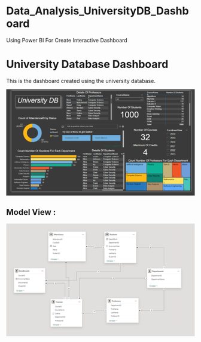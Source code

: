 # Data_Analysis_UniversityDB_Dashboard
Using Power BI For Create Interactive Dashboard 


# University Database Dashboard

This is the dashboard created using the university database.

![UniversityDB_Dashboard.png](https://github.com/Sameh20200218AI/Data_Analysis_UniversityDB_Dashboard/blob/main/UniversityDB_Dashboard.png)

## Model View : 
![UniversityDB_Model_Views.png](https://github.com/Sameh20200218AI/Data_Analysis_UniversityDB_Dashboard/blob/main/UniversityDB_Model_Views.png)


